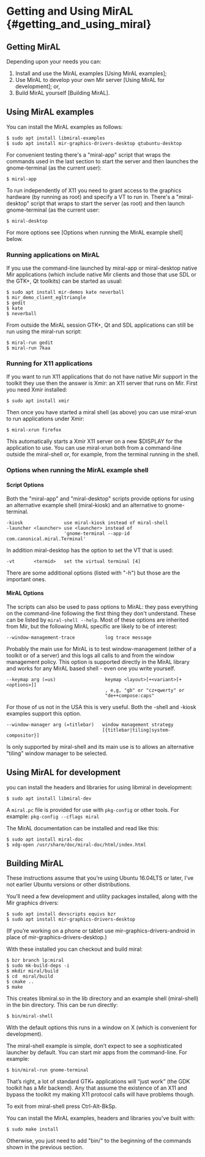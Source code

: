 Getting and Using MirAL  {#getting_and_using_miral}
=======================

Getting MirAL
-------------

Depending upon your needs you can:
 
1. Install and use the MirAL examples [Using MirAL examples];
2. Use MirAL to develop your own Mir server [Using MirAL for development]; or,
3. Build MirAL yourself [Building MirAL]. 
 
Using MirAL examples
--------------------

You can install the MirAL examples as follows:

    $ sudo apt install libmiral-examples
    $ sudo apt install mir-graphics-drivers-desktop qtubuntu-desktop

For convenient testing there's a "miral-app" script that wraps the commands used
in the last section to start the server and then launches the gnome-terminal (as
the current user):

    $ miral-app

To run independently of X11 you need to grant access to the graphics hardware
(by running as root) and specify a VT to run in. There's a "miral-desktop"
script that wraps to start the server (as root) and then launch gnome-terminal
(as the current user:

    $ miral-desktop
    
For more options see [Options when running the MirAL example shell] below.
    
### Running applications on MirAL

If you use the command-line launched by miral-app or miral-desktop native Mir
applications (which include native Mir clients and those that use SDL or the 
GTK+, Qt toolkits) can be started as usual:

    $ sudo apt install mir-demos kate neverball 
    $ mir_demo_client_egltriangle
    $ gedit
    $ kate
    $ neverball

From outside the MirAL session GTK+, Qt and SDL applications can still be run
using the miral-run script:

    $ miral-run gedit
    $ miral-run 7kaa

### Running for X11 applications

If you want to run X11 applications that do not have native Mir support in the
toolkit they use then the answer is Xmir: an X11 server that runs on Mir. First
you need Xmir installed:

    $ sudo apt install xmir

Then once you have started a miral shell (as above) you can use miral-xrun to
run applications under Xmir:

    $ miral-xrun firefox

This automatically starts a Xmir X11 server on a new $DISPLAY for the
application to use. You can use miral-xrun both from a command-line outside the
miral-shell or, for example, from the terminal running in the shell.

### Options when running the MirAL example shell

#### Script Options

Both the "miral-app" and "miral-desktop" scripts provide options for using an
alternative example shell (miral-kiosk) and an alternative to gnome-terminal.

    -kiosk               use miral-kiosk instead of miral-shell
    -launcher <launcher> use <launcher> instead of 
                         'gnome-terminal --app-id com.canonical.miral.Terminal'

In addition miral-desktop has the option to set the VT that is used:

    -vt       <termid>   set the virtual terminal [4]

There are some additional options (listed with "-h") but those are the important
ones.

#### MirAL Options

The scripts can also be used to pass options to MirAL: they pass everything on
the command-line following the first thing they don't understand. These can be
listed by `miral-shell --help`. Most of these options are inherited from Mir,
but the following MirAL specific are likely to be of interest:

    --window-management-trace           log trace message

Probably the main use for MirAL is to test window-management (either of a
toolkit or of a server) and this logs all calls to and from the window 
management policy. This option is supported directly in the MirAL library and
works for any MirAL based shell - even one you write yourself.

    --keymap arg (=us)                  keymap <layout>[+<variant>[+<options>]]
                                        , e,g, "gb" or "cz+qwerty" or 
                                        "de++compose:caps"

For those of us not in the USA this is very useful. Both the -shell and -kiosk
examples support this option.

    --window-manager arg (=titlebar)   window management strategy 
                                       [{titlebar|tiling|system-compositor}]

Is only supported by miral-shell and its main use is to allows an alternative
"tiling" window manager to be selected.

Using MirAL for development
---------------------------

you can install the headers and libraries for using libmiral in development:

    $ sudo apt install libmiral-dev

A `miral.pc` file is provided for use with `pkg-config` or other tools. For
example: `pkg-config --cflags miral`

The MirAL documentation can be installed and read like this:

    $ sudo apt install miral-doc
    $ xdg-open /usr/share/doc/miral-doc/html/index.html

Building MirAL
--------------

These instructions assume that you’re using Ubuntu 16.04LTS or later, I’ve not
earlier Ubuntu versions or other distributions.

You’ll need a few development and utility packages installed, along with the
Mir graphics drivers:

    $ sudo apt install devscripts equivs bzr
    $ sudo apt install mir-graphics-drivers-desktop

(If you’re working on a phone or tablet use mir-graphics-drivers-android in
place of mir-graphics-drivers-desktop.)

With these installed you can checkout and build miral:

    $ bzr branch lp:miral
    $ sudo mk-build-deps -i
    $ mkdir miral/build
    $ cd  miral/build
    $ cmake ..
    $ make

This creates libmiral.so in the lib directory and an example shell
(miral-shell) in the bin directory. This can be run directly:

    $ bin/miral-shell

With the default options this runs in a window on X (which is convenient for
development).

The miral-shell example is simple, don’t expect to see a sophisticated launcher
by default. You can start mir apps from the command-line. For example:

    $ bin/miral-run gnome-terminal

That’s right, a lot of standard GTK+ applications will “just work” (the GDK
toolkit has a Mir backend). Any that assume the existence of an X11 and bypass
the toolkit my making X11 protocol calls will have problems though.

To exit from miral-shell press Ctrl-Alt-BkSp.

You can install the MirAL examples, headers and libraries you've built with:
  
    $ sudo make install
    
Otherwise, you just need to add "bin/" to the beginning of the commands shown
in the previous section. 
